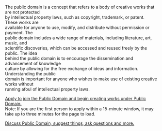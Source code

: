 The public domain is a concept that refers to a body of creative works that are not protected  
by intellectual property laws, such as copyright, trademark, or patent. These works are  
available for anyone to use, modify, and distribute without permission or payment. The  
public domain includes a wide range of materials, including literature, art, music, and  
scientific discoveries, which can be accessed and reused freely by the public. The idea  
behind the public domain is to encourage the dissemination and advancement of knowledge   
culture by allowing for the free exchange of ideas and information. Understanding the public  
domain is important for anyone who wishes to make use of existing creative works without  
running afoul of intellectual property laws.  

[Apply to join the Public Domain and begin creating works under Public Domain.](https://auto-invitation-test.onrender.com)  
Note:  If you are the first person to apply within a 15-minute window, it may take up to three minutes for the page to load.

[Discuss Public Domain, suggest things, ask questions and more.](https://github.com/orgs/publicdomain-nocopyright/discussions)

